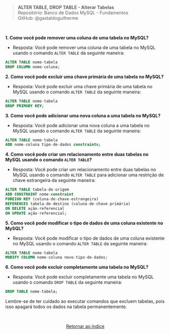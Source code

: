 > **ALTER TABLE, DROP TABLE - Alterar Tabelas**     
> Repositório: Banco de Dados MySQL - Fundamentos  
> GitHub: @gastaldoguilherme

&nbsp;



**1. Como você pode remover uma coluna de uma tabela no MySQL?**

   - Resposta: Você pode remover uma coluna de uma tabela no MySQL usando o comando `ALTER TABLE` da seguinte maneira:

   ```sql
   ALTER TABLE nome-tabela
   DROP COLUMN nome-coluna;
   ```

**2. Como você pode excluir uma chave primária de uma tabela no MySQL?**

   - Resposta: Você pode excluir uma chave primária de uma tabela no MySQL usando o comando `ALTER TABLE` da seguinte maneira:

   ```sql
   ALTER TABLE nome-tabela
   DROP PRIMARY KEY;
   ```

**3. Como você pode adicionar uma nova coluna a uma tabela no MySQL?**

   - Resposta: Você pode adicionar uma nova coluna a uma tabela no MySQL usando o comando `ALTER TABLE` da seguinte maneira:

   ```sql
   ALTER TABLE nome-tabela
   ADD nome-coluna tipo-de-dados constraints;
   ```

**4. Como você pode criar um relacionamento entre duas tabelas no MySQL usando o comando `ALTER TABLE`?**

   - Resposta: Você pode criar um relacionamento entre duas tabelas no MySQL usando o comando `ALTER TABLE` para adicionar uma restrição de chave estrangeira da seguinte maneira:

   ```sql
   ALTER TABLE tabela-de-origem
   ADD CONSTRAINT nome-constraint
   FOREIGN KEY (coluna-de-chave-estrangeira)
   REFERENCES tabela-de-destino (coluna-de-chave-primária)
   ON DELETE ação-referencial
   ON UPDATE ação-referencial;
   ```

**5. Como você pode modificar o tipo de dados de uma coluna existente no MySQL?**

   - Resposta: Você pode modificar o tipo de dados de uma coluna existente no MySQL usando o comando `ALTER TABLE` da seguinte maneira:

   ```sql
   ALTER TABLE nome-tabela
   MODIFY COLUMN nome-coluna novo-tipo-de-dados;
   ```

**6. Como você pode excluir completamente uma tabela no MySQL?**

   - Resposta: Você pode excluir completamente uma tabela no MySQL usando o comando `DROP TABLE` da seguinte maneira:

   ```sql
   DROP TABLE nome-tabela;
   ```

Lembre-se de ter cuidado ao executar comandos que excluem tabelas, pois isso apagará todos os dados na tabela permanentemente.


&nbsp;

<div align="center">
   
[Retornar ao índice](/README.md)

</div>